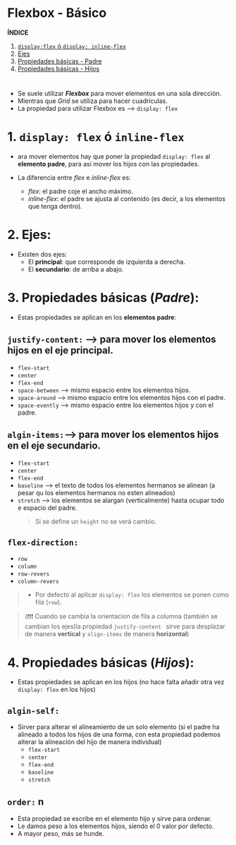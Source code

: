 # Flexbox - Básico

**ÍNDICE**

1. [`display:flex` ó `display: inline-flex`](#id1)
1. [Ejes](#ejes)
1. [Propiedades básicas - Padre ](#id2)
1. [Propiedades básicas - Hijos ](#id3)

#

- Se suele utilizar **_Flexbox_** para mover elementos en una sola dirección.
- Mientras que _Grid_ se utiliza para hacer cuadrículas.
- La propiedad para utilizar Flexbox es --> `display: flex`

# 1. `display: flex` ó `inline-flex` <a name='id1'></a>

- ara mover elementos hay que poner la propiedad `display: flex` al **elemento padre**, para así mover los hijos con las propiedades.

- La diferencia entre _flex_ e _inline-flex_ es:
  - _flex_: el padre coje el ancho máximo.
  - _inline-flex_: el padre se ajusta al contenido (es decir, a los elementos que tenga dentro).

# 2. Ejes: <a name='ejes'></a>

- Existen dos ejes:
  - El **principal**: que corresponde de izquierda a derecha.
  - El **secundario**: de arriba a abajo.

# 3. Propiedades básicas (_Padre_):<a name='id2'></a>

- Estas propiedades se aplican en los **elementos padre**:

## `justify-content:` --> para mover los elementos hijos en el eje principal.

- `flex-start`
- `center`
- `flex-end`
- `space-between` --> mismo espacio entre los elementos hijos.
- `space-around` --> mismo espacio entre los elementos hijos con el padre.
- `space-evently` --> mismo espacio entre los elementos hijos y con el padre.

## `algin-items:`--> para mover los elementos hijos en el eje secundario.

- `flex-start`
- `center`
- `flex-end`
- `baseline` --> el texto de todos los elementos hermanos se alinean (a pesar qu los elementos hermanos no esten alineados)
- `stretch` --> los elementos se alargan (verticalmente) hasta ocupar todo e espacio del padre.
  > Si se define un `height` no se verá cambio.

## `flex-direction:`

- `row`
- `column`
- `row-revers`
- `column-revers`

> - Por defecto al aplicar `display: flex` los elementos se ponen como fila (`row`).

> (❗❗❗ Cuando se cambia la orientacion de fila a columna (también se cambian los ejes)la propiedad `justify-content ` sirve para desplazar de manera **vertical** y `align-items` de manera **horizontal**)

# 4. Propiedades básicas (_Hijos_): <a name='id3'></a>

- Estas propiedades se aplican en los hijos (no hace falta añadir otra vez `display: flex` en los hijos)

## `algin-self:`

- Sirver para alterar el alineamiento de un solo elemento (si el padre ha alineado a todos los hijos de una forma, con esta propiedad podemos alterar la alineación del hijo de manera individual)
  - `flex-start`
  - `center`
  - `flex-end`
  - `baseline`
  - `stretch`

## `order:` n

- Esta propiedad se escribe en el elemento hijo y sirve para ordenar.
- Le damos peso a los elementos hijos, siendo el 0 valor por defecto.
- A mayor peso, más se hunde.
